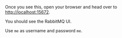 Once you see this, open your browser and head over to [http://localhost:15672](http://localhost:15672).

You should see the RabbitMQ UI.

Use `me` as username and password `me`.

